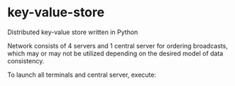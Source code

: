 # key-value-store
Distributed key-value store written in Python

Network consists of 4 servers and 1 central server for ordering broadcasts, which may or may not be utilized depending on the desired model of data consistency.

To launch all terminals and central server, execute:
```./run.sh
